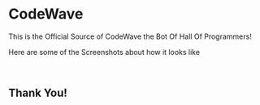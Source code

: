 # CodeWave

This is the Official Source of CodeWave the Bot Of Hall Of Programmers!

Here are some of the Screenshots about how it looks like

<img src="https://media.discordapp.net/attachments/793772583946027050/794239166425858058/unknown.png" alt="">

<img src="https://media.discordapp.net/attachments/793772583946027050/794239327570886676/unknown.png" alt="">

<img src="https://media.discordapp.net/attachments/793772583946027050/794239497381347328/unknown.png" alt="">

<img src="https://media.discordapp.net/attachments/793772583946027050/794239605074559026/unknown.png" alt="">

<img src="https://media.discordapp.net/attachments/793772583946027050/794239605074559026/unknown.png" alt="">

<img src="https://media.discordapp.net/attachments/793772583946027050/794239808465666078/unknown.png" alt="">

<h2>Thank You!</h2>
